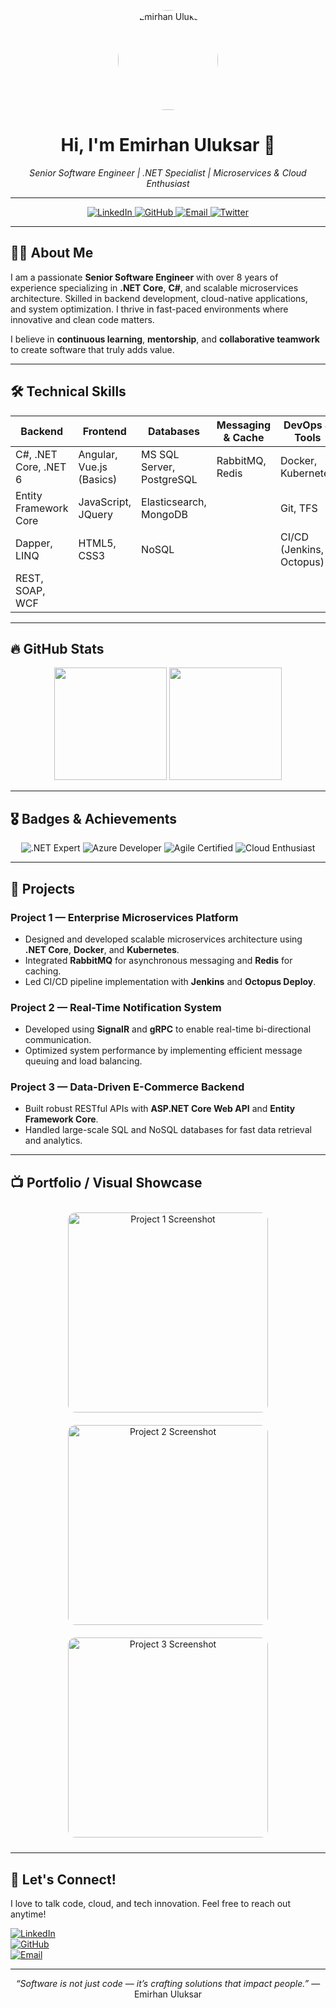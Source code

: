 <p align="center">
  <img src="https://your-photo-url.com/profile.jpg" alt="Emirhan Uluksar" width="160" style="border-radius: 50%;" />
</p>

<h1 align="center">Hi, I'm Emirhan Uluksar 👋</h1>
<p align="center">
  <em>Senior Software Engineer | .NET Specialist | Microservices & Cloud Enthusiast</em>
</p>

---

<p align="center">
  <a href="https://www.linkedin.com/in/emirhanuluksar" target="_blank" rel="noopener noreferrer">
    <img alt="LinkedIn" src="https://img.shields.io/badge/LinkedIn-0077B5?style=for-the-badge&logo=linkedin&logoColor=white" />
  </a>
  <a href="https://github.com/emirhanuluksar" target="_blank" rel="noopener noreferrer">
    <img alt="GitHub" src="https://img.shields.io/badge/GitHub-181717?style=for-the-badge&logo=github&logoColor=white" />
  </a>
  <a href="mailto:emirhan.uluksar@example.com" target="_blank" rel="noopener noreferrer">
    <img alt="Email" src="https://img.shields.io/badge/Email-D14836?style=for-the-badge&logo=gmail&logoColor=white" />
  </a>
  <a href="https://twitter.com/yourtwitter" target="_blank" rel="noopener noreferrer">
    <img alt="Twitter" src="https://img.shields.io/badge/Twitter-1DA1F2?style=for-the-badge&logo=twitter&logoColor=white" />
  </a>
</p>

---

## 👨‍💻 About Me

I am a passionate **Senior Software Engineer** with over 8 years of experience specializing in **.NET Core**, **C#**, and scalable microservices architecture. Skilled in backend development, cloud-native applications, and system optimization. I thrive in fast-paced environments where innovative and clean code matters.  

I believe in **continuous learning**, **mentorship**, and **collaborative teamwork** to create software that truly adds value.

---

## 🛠️ Technical Skills

| Backend                   | Frontend                 | Databases                 | Messaging & Cache         | DevOps & Tools          |
|---------------------------|--------------------------|---------------------------|--------------------------|-------------------------|
| C#, .NET Core, .NET 6     | Angular, Vue.js (Basics) | MS SQL Server, PostgreSQL | RabbitMQ, Redis           | Docker, Kubernetes      |
| Entity Framework Core     | JavaScript, JQuery       | Elasticsearch, MongoDB    |                          | Git, TFS                |
| Dapper, LINQ              | HTML5, CSS3              | NoSQL                     |                          | CI/CD (Jenkins, Octopus)|
| REST, SOAP, WCF           |                          |                           |                          |                         |

---

## 🔥 GitHub Stats

<p align="center">
  <img height="180em" src="https://github-readme-stats.vercel.app/api?username=emirhanuluksar&show_icons=true&count_private=true&theme=radical" />
  <img height="180em" src="https://github-readme-stats.vercel.app/api/top-langs/?username=emirhanuluksar&layout=compact&langs_count=8&theme=radical" />
</p>

---

## 🎖️ Badges & Achievements

<p align="center">
  <img src="https://img.shields.io/badge/Certified-.NET_Expert-0078D7?style=for-the-badge&logo=.net&logoColor=white" alt=".NET Expert" />
  <img src="https://img.shields.io/badge/Microsoft_Azure_Developer-0078D7?style=for-the-badge&logo=microsoftazure&logoColor=white" alt="Azure Developer" />
  <img src="https://img.shields.io/badge/Agile_Certified-ff69b4?style=for-the-badge&logo=agile&logoColor=white" alt="Agile Certified" />
  <img src="https://img.shields.io/badge/Cloud_Enthusiast-00aced?style=for-the-badge&logo=cloudflare&logoColor=white" alt="Cloud Enthusiast" />
</p>

---

## 🚀 Projects

### Project 1 — **Enterprise Microservices Platform**  
- Designed and developed scalable microservices architecture using **.NET Core**, **Docker**, and **Kubernetes**.  
- Integrated **RabbitMQ** for asynchronous messaging and **Redis** for caching.  
- Led CI/CD pipeline implementation with **Jenkins** and **Octopus Deploy**.

### Project 2 — **Real-Time Notification System**  
- Developed using **SignalR** and **gRPC** to enable real-time bi-directional communication.  
- Optimized system performance by implementing efficient message queuing and load balancing.

### Project 3 — **Data-Driven E-Commerce Backend**  
- Built robust RESTful APIs with **ASP.NET Core Web API** and **Entity Framework Core**.  
- Handled large-scale SQL and NoSQL databases for fast data retrieval and analytics.

---

## 📺 Portfolio / Visual Showcase

<p align="center">
  <img src="https://your-portfolio-image-url.com/project1.png" alt="Project 1 Screenshot" width="320" style="margin: 10px; border-radius: 12px;" />
  <img src="https://your-portfolio-image-url.com/project2.png" alt="Project 2 Screenshot" width="320" style="margin: 10px; border-radius: 12px;" />
  <img src="https://your-portfolio-image-url.com/project3.png" alt="Project 3 Screenshot" width="320" style="margin: 10px; border-radius: 12px;" />
</p>

---

## 💬 Let's Connect!

I love to talk code, cloud, and tech innovation. Feel free to reach out anytime!  

[![LinkedIn](https://img.shields.io/badge/LinkedIn-0077B5?style=for-the-badge&logo=linkedin&logoColor=white)](https://www.linkedin.com/in/emirhanuluksar)  
[![GitHub](https://img.shields.io/badge/GitHub-181717?style=for-the-badge&logo=github&logoColor=white)](https://github.com/emirhanuluksar)  
[![Email](https://img.shields.io/badge/Email-D14836?style=for-the-badge&logo=gmail&logoColor=white)](mailto:emirhan.uluksar@example.com)

---

<p align="center"><em>“Software is not just code — it’s crafting solutions that impact people.”</em> — Emirhan Uluksar</p>
